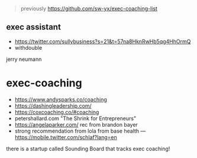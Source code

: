 > previously https://github.com/sw-yx/exec-coaching-list



## exec assistant 

- https://twitter.com/sullybusiness?s=21&t=57na8HknRwHb5qg4HhOrmQ
- withdouble



jerry neumann

# exec-coaching

- https://www.andysparks.co/coaching
- https://dashingleadership.com/
- https://coxcoaching.co/#coaching
- petershallard.com "The Shrink for Entrepreneurs"
- https://angelaparker.com/ rec from brandon bayer
- strong recommendation from lola from base health — https://mobile.twitter.com/schlaf?lang=en


there is a startup called Sounding Board that tracks exec coaching!